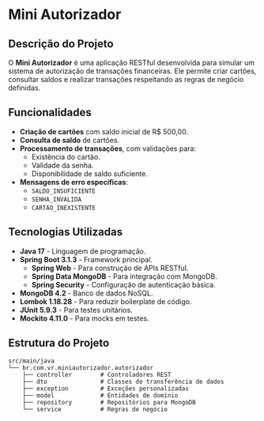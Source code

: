 # Mini Autorizador

## Descrição do Projeto

O **Mini Autorizador** é uma aplicação RESTful desenvolvida para simular um sistema de autorização de transações financeiras. Ele permite criar cartões, consultar saldos e realizar transações respeitando as regras de negócio definidas.

## Funcionalidades

- **Criação de cartões** com saldo inicial de R$ 500,00.
- **Consulta de saldo** de cartões.
- **Processamento de transações**, com validações para:
  - Existência do cartão.
  - Validade da senha.
  - Disponibilidade de saldo suficiente.
- **Mensagens de erro específicas**:
  - `SALDO_INSUFICIENTE`
  - `SENHA_INVALIDA`
  - `CARTAO_INEXISTENTE`

## Tecnologias Utilizadas

- **Java 17** - Linguagem de programação.
- **Spring Boot 3.1.3** - Framework principal.
  - **Spring Web** - Para construção de APIs RESTful.
  - **Spring Data MongoDB** - Para integração com MongoDB.
  - **Spring Security** - Configuração de autenticação básica.
- **MongoDB 4.2** - Banco de dados NoSQL.
- **Lombok 1.18.28** - Para reduzir boilerplate de código.
- **JUnit 5.9.3** - Para testes unitários.
- **Mockito 4.11.0** - Para mocks em testes.

## Estrutura do Projeto

```plaintext
src/main/java
└── br.com.vr.miniautorizador.autorizador
    ├── controller        # Controladores REST
    ├── dto               # Classes de transferência de dados
    ├── exception         # Exceções personalizadas
    ├── model             # Entidades de domínio
    ├── repository        # Repositórios para MongoDB
    └── service           # Regras de negócio

